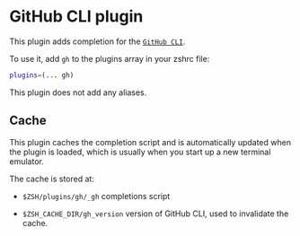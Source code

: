 # GitHub CLI plugin

This plugin adds completion for the [`GitHub CLI`](https://cli.github.com/).

To use it, add `gh` to the plugins array in your zshrc file:

```zsh
plugins=(... gh)
```

This plugin does not add any aliases.

## Cache

This plugin caches the completion script and is automatically updated when the
plugin is loaded, which is usually when you start up a new terminal emulator.

The cache is stored at:

-   `$ZSH/plugins/gh/_gh` completions script

-   `$ZSH_CACHE_DIR/gh_version` version of GitHub CLI, used to invalidate the
    cache.
